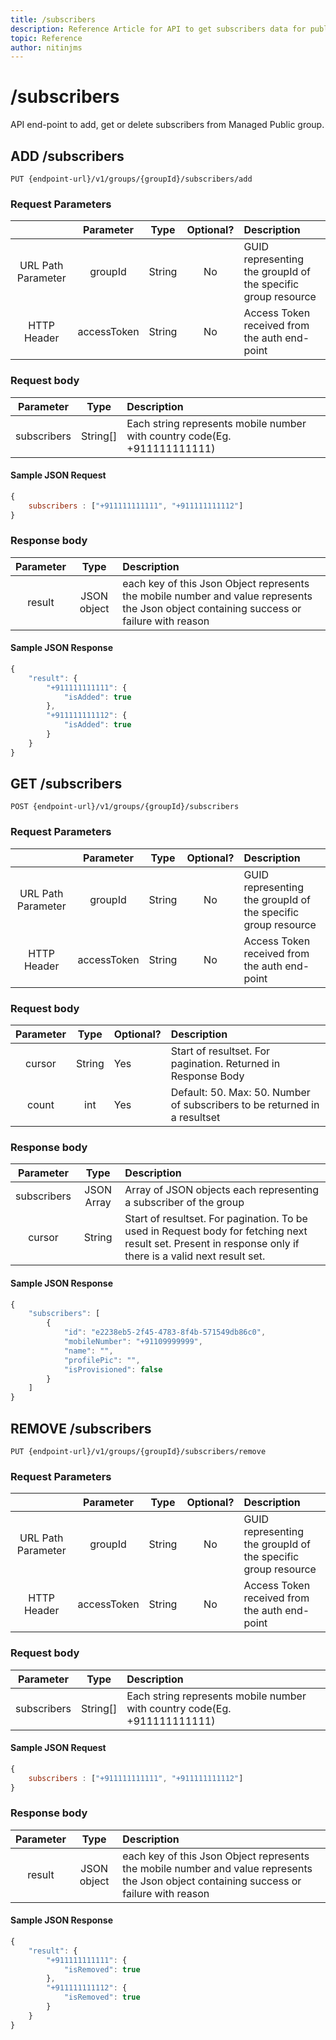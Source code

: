 ```yaml
---
title: /subscribers
description: Reference Article for API to get subscribers data for public groups
topic: Reference
author: nitinjms
---
```

# /subscribers

API end-point to add, get or delete subscribers from Managed Public group.

## ADD /subscribers

    PUT {endpoint-url}/v1/groups/{groupId}/subscribers/add

### Request Parameters

|  | Parameter | Type | Optional? | Description |
| :---: | :---: | :---: | :---: | :--- |
| URL Path Parameter | groupId | String | No | GUID representing the groupId of the specific group resource |
| HTTP Header | accessToken | String | No | Access Token received from the auth end-point |

### Request body

| Parameter | Type | Description |
| :---: | :---: | :--- |
| subscribers | String[] | Each string represents mobile number with country code(Eg. +911111111111) |

#### Sample JSON Request
```javascript
{
    subscribers : ["+911111111111", "+911111111112"]
}
```

### Response body

| Parameter | Type | Description |
| :---: | :---: | :--- |
| result | JSON object | each key of this Json Object represents the mobile number and value represents the Json object containing success or failure with reason |

#### Sample JSON Response

```javascript
{
    "result": {
        "+911111111111": {
            "isAdded": true
        },
        "+911111111112": {
            "isAdded": true
        }
    }
}
```

## GET /subscribers

    POST {endpoint-url}/v1/groups/{groupId}/subscribers

### Request Parameters

|  | Parameter | Type | Optional? | Description |
| :---: | :---: | :---: | :---: | :--- |
| URL Path Parameter | groupId | String | No | GUID representing the groupId of the specific group resource |
| HTTP Header | accessToken | String | No | Access Token received from the auth end-point |

### Request body

| Parameter | Type | Optional? | Description |
| :---: | :---: | :--- | :--- |
| cursor | String | Yes | Start of resultset. For pagination. Returned in Response Body |
| count | int | Yes | Default: 50. Max: 50. Number of subscribers to be returned in a resultset|

### Response body

| Parameter | Type | Description |
| :---: | :---: | :--- |
| subscribers | JSON Array | Array of JSON objects each representing a subscriber of the group |
| cursor | String | Start of resultset. For pagination. To be used in Request body for fetching next result set. Present in response only if there is a valid next result set. |

#### Sample JSON Response

```javascript
{
    "subscribers": [
        {
            "id": "e2238eb5-2f45-4783-8f4b-571549db86c0",
            "mobileNumber": "+91109999999",
            "name": "",
            "profilePic": "",
            "isProvisioned": false
        }
    ]
}
```

## REMOVE /subscribers

    PUT {endpoint-url}/v1/groups/{groupId}/subscribers/remove

### Request Parameters

|  | Parameter | Type | Optional? | Description |
| :---: | :---: | :---: | :---: | :--- |
| URL Path Parameter | groupId | String | No | GUID representing the groupId of the specific group resource |
| HTTP Header | accessToken | String | No | Access Token received from the auth end-point |

### Request body

| Parameter | Type | Description |
| :---: | :---: | :--- |
| subscribers | String[] | Each string represents mobile number with country code(Eg. +911111111111) |

#### Sample JSON Request
```javascript
{
    subscribers : ["+911111111111", "+911111111112"]
}
```

### Response body

| Parameter | Type | Description |
| :---: | :---: | :--- |
| result | JSON object | each key of this Json Object represents the mobile number and value represents the Json object containing success or failure with reason |

#### Sample JSON Response

```javascript
{
    "result": {
        "+911111111111": {
            "isRemoved": true
        },
        "+911111111112": {
            "isRemoved": true
        }
    }
}
```


